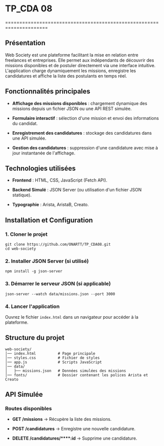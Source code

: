 # TP_CDA 08
=====================================================================

Présentation
------------

Web Society est une plateforme facilitant la mise en relation entre freelances et entreprises. Elle permet aux indépendants de découvrir des missions disponibles et de postuler directement via une interface intuitive. L'application charge dynamiquement les missions, enregistre les candidatures et affiche la liste des postulants en temps réel.

Fonctionnalités principales
---------------------------

-   **Affichage des missions disponibles** : chargement dynamique des missions depuis un fichier JSON ou une API REST simulée.

-   **Formulaire interactif** : sélection d'une mission et envoi des informations du candidat.

-   **Enregistrement des candidatures** : stockage des candidatures dans une API simulée.

-   **Gestion des candidatures** : suppression d'une candidature avec mise à jour instantanée de l'affichage.

Technologies utilisées
----------------------

-   **Frontend** : HTML, CSS, JavaScript (Fetch API).

-   **Backend Simulé** : JSON Server (ou utilisation d'un fichier JSON statique).

-   **Typographie** : Arista, AristaB, Creato.

Installation et Configuration
-----------------------------

### 1\. Cloner le projet

```
git clone https://github.com/ONARTT/TP_CDA08.git
cd web-society
```

### 2\. Installer JSON Server (si utilisé)

```
npm install -g json-server
```

### 3\. Démarrer le serveur JSON (si applicable)

```
json-server --watch data/missions.json --port 3000
```

### 4\. Lancer l'application

Ouvrez le fichier `index.html` dans un navigateur pour accéder à la plateforme.

Structure du projet
-------------------

```
web-society/
│── index.html          # Page principale
│── styles.css          # Fichier de styles
│── app.js              # Scripts JavaScript
│── data/
│   ├── missions.json   # Données simulées des missions
│── fonts/              # Dossier contenant les polices Arista et Creato
```

API Simulée
-----------

### Routes disponibles

-   **GET /missions** → Récupère la liste des missions.

-   **POST /candidatures** → Enregistre une nouvelle candidature.

-   **DELETE /candidatures/****:id** → Supprime une candidature.

